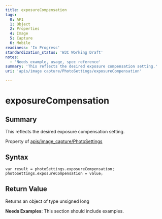 ```yaml
---
title: exposureCompensation
tags:
  0: API
  1: Object
  2: Properties
  4: Image
  5: Capture
  6: Mobile
readiness: 'In Progress'
standardization_status: 'W3C Working Draft'
notes:
  - 'Needs example, usage, spec reference'
summary: 'This reflects the desired exposure compensation setting.'
uri: 'apis/image capture/PhotoSettings/exposureCompensation'

---
```

# exposureCompensation

## Summary

This reflects the desired exposure compensation setting.

<span data-meta="applies_to" data-type="key">Property of <span data-type="value">[apis/image\_capture/PhotoSettings](/apis/image_capture/PhotoSettings)</span></span>

## Syntax

``` {.js}
var result = photoSettings.exposureCompensation;
photoSettings.exposureCompensation = value;
```

## Return Value

<span data-meta="return" data-type="key">Returns an object of type <span data-type="value">unsigned long</span></span>

**Needs Examples**: This section should include examples.

